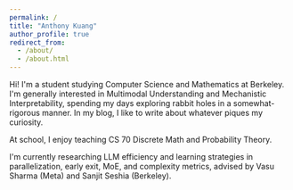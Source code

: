 ```yaml
---
permalink: /
title: "Anthony Kuang"
author_profile: true
redirect_from:
  - /about/
  - /about.html
---
```


Hi! I'm a student studying Computer Science and Mathematics at Berkeley. I'm generally interested in Multimodal Understanding and Mechanistic Interpretability, spending my days exploring rabbit holes in a somewhat-rigorous manner. In my blog, I like to write about whatever piques my curiosity.

At school, I enjoy teaching CS 70 Discrete Math and Probability Theory.

I'm currently researching LLM efficiency and learning strategies in parallelization, early exit, MoE, and complexity metrics, advised by Vasu Sharma (Meta) and Sanjit Seshia (Berkeley).
